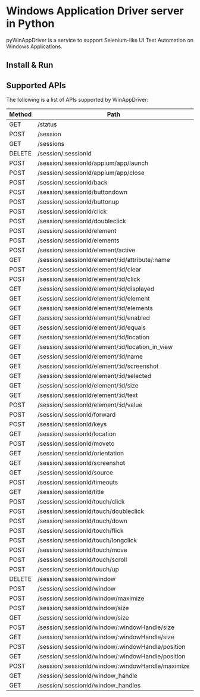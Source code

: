 # Windows Application Driver server in Python
pyWinAppDriver is a service to support Selenium-like UI Test Automation on Windows Applications. 

## Install & Run

## Supported APIs
The following is a list of APIs supported by WinAppDriver:

| Method   | Path  	                                             | pyWinAppDriver |
|----------|-----------------------------------------------------|----------------|
| GET    	 | /status                                           	 |                |
| POST   	 | /session                                          	 |                |
| GET    	 | /sessions                                         	 |                |
| DELETE 	 | /session/:sessionId                               	 |                |
| POST   	 | /session/:sessionId/appium/app/launch             	 |                |
| POST   	 | /session/:sessionId/appium/app/close              	 |                |
| POST   	 | /session/:sessionId/back                          	 |                |
| POST   	 | /session/:sessionId/buttondown                    	 |                |
| POST   	 | /session/:sessionId/buttonup                      	 |                |
| POST   	 | /session/:sessionId/click                         	 |                |
| POST   	 | /session/:sessionId/doubleclick                   	 |                |
| POST   	 | /session/:sessionId/element                       	 |                |
| POST   	 | /session/:sessionId/elements                      	 |                |
| POST   	 | /session/:sessionId/element/active                	 |                |
| GET    	 | /session/:sessionId/element/:id/attribute/:name   	 |                |
| POST   	 | /session/:sessionId/element/:id/clear             	 |                |
| POST   	 | /session/:sessionId/element/:id/click             	 |                |
| GET    	 | /session/:sessionId/element/:id/displayed         	 |                |
| GET    	 | /session/:sessionId/element/:id/element           	 |                |
| GET    	 | /session/:sessionId/element/:id/elements          	 |                |
| GET    	 | /session/:sessionId/element/:id/enabled           	 |                |
| GET    	 | /session/:sessionId/element/:id/equals            	 |                |
| GET    	 | /session/:sessionId/element/:id/location          	 |                |
| GET    	 | /session/:sessionId/element/:id/location_in_view  	 |                |
| GET    	 | /session/:sessionId/element/:id/name              	 |                |
| GET    	 | /session/:sessionId/element/:id/screenshot        	 |                |
| GET    	 | /session/:sessionId/element/:id/selected          	 |                |
| GET    	 | /session/:sessionId/element/:id/size              	 |                |
| GET    	 | /session/:sessionId/element/:id/text              	 |                |
| POST   	 | /session/:sessionId/element/:id/value             	 |                |
| POST   	 | /session/:sessionId/forward                       	 |                |
| POST   	 | /session/:sessionId/keys                          	 |                |
| GET    	 | /session/:sessionId/location                      	 |                |
| POST   	 | /session/:sessionId/moveto                        	 |                |
| GET    	 | /session/:sessionId/orientation                   	 |                |
| GET    	 | /session/:sessionId/screenshot                    	 |                |
| GET    	 | /session/:sessionId/source                        	 |                |
| POST   	 | /session/:sessionId/timeouts                      	 |                |
| GET    	 | /session/:sessionId/title                         	 |                |
| POST   	 | /session/:sessionId/touch/click                   	 |                |
| POST   	 | /session/:sessionId/touch/doubleclick             	 |                |
| POST   	 | /session/:sessionId/touch/down                    	 |                |
| POST   	 | /session/:sessionId/touch/flick                   	 |                |
| POST   	 | /session/:sessionId/touch/longclick               	 |                |
| POST   	 | /session/:sessionId/touch/move                    	 |                |
| POST   	 | /session/:sessionId/touch/scroll                  	 |                |
| POST   	 | /session/:sessionId/touch/up                      	 |                |
| DELETE 	 | /session/:sessionId/window                        	 |                |
| POST   	 | /session/:sessionId/window                        	 |                |
| POST   	 | /session/:sessionId/window/maximize               	 |                |
| POST   	 | /session/:sessionId/window/size                   	 |                |
| GET    	 | /session/:sessionId/window/size                   	 |                |
| POST   	 | /session/:sessionId/window/:windowHandle/size     	 |                |
| GET    	 | /session/:sessionId/window/:windowHandle/size     	 |                |
| POST   	 | /session/:sessionId/window/:windowHandle/position 	 |                |
| GET    	 | /session/:sessionId/window/:windowHandle/position 	 |                |
| POST   	 | /session/:sessionId/window/:windowHandle/maximize 	 |                |
| GET    	 | /session/:sessionId/window_handle                 	 |                |
| GET    	 | /session/:sessionId/window_handles                	 |                |